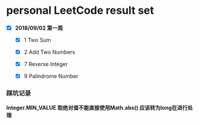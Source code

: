 # personal LeetCode result set
- [x] **2018/09/02 第一周**
  - [x] 1 Two Sum
  - [x] 2 Add Two Numbers
  - [x] 7 Reverse Integer
  - [x] 9 Palindrome Number


### 踩坑记录
**Integer.MIN_VALUE 取绝对值不能直接使用Math.abs() 应该转为long在进行处理**


